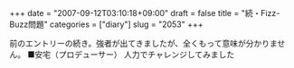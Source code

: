+++
date = "2007-09-12T03:10:18+09:00"
draft = false
title = "続・Fizz-Buzz問題"
categories = ["diary"]
slug = "2053"
+++

前のエントリーの続き。強者が出てきましたが、全くもって意味が分かりません。
■安宅（プロデューサー）
人力でチャレンジしてみました
<object width="425" height="350"><param name="movie" value="http://www.youtube.com/v/Q98fSLpn9FU"></param><param name="wmode" value="transparent"></param><embed src="http://www.youtube.com/v/Q98fSLpn9FU" type="application/x-shockwave-flash" wmode="transparent" width="425" height="350"></embed></object>
